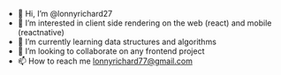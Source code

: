 - 👋 Hi, I’m @lonnyrichard27
- 👀 I’m interested in client side rendering on the web (react) and mobile (reactnative)
- 🌱 I’m currently learning data structures and algorithms
- 💞️ I’m looking to collaborate on any frontend project
- 📫 How to reach me lonnyrichard77@gmail.com

<!---
lonnyrichard27/lonnyrichard27 is a ✨ special ✨ repository because its `README.md` (this file) appears on your GitHub profile.
You can click the Preview link to take a look at your changes.
--->

